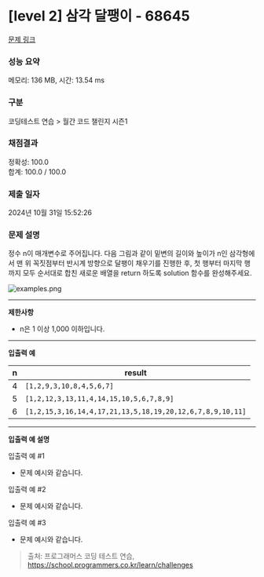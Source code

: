 # \[level 2] 삼각 달팽이 - 68645

[문제 링크](https://school.programmers.co.kr/learn/courses/30/lessons/68645)

### 성능 요약

메모리: 136 MB, 시간: 13.54 ms

### 구분

코딩테스트 연습 > 월간 코드 챌린지 시즌1

### 채점결과

정확성: 100.0\
합계: 100.0 / 100.0

### 제출 일자

2024년 10월 31일 15:52:26

### 문제 설명

정수 n이 매개변수로 주어집니다. 다음 그림과 같이 밑변의 길이와 높이가 n인 삼각형에서 맨 위 꼭짓점부터 반시계 방향으로 달팽이 채우기를 진행한 후, 첫 행부터 마지막 행까지 모두 순서대로 합친 새로운 배열을 return 하도록 solution 함수를 완성해주세요.

![examples.png](https://grepp-programmers.s3.ap-northeast-2.amazonaws.com/files/production/e1e53b93-dcdf-446f-b47f-e8ec1292a5e0/examples.png)

***

**제한사항**

* n은 1 이상 1,000 이하입니다.

***

**입출력 예**

| n | result                                                    |
| - | --------------------------------------------------------- |
| 4 | `[1,2,9,3,10,8,4,5,6,7]`                                  |
| 5 | `[1,2,12,3,13,11,4,14,15,10,5,6,7,8,9]`                   |
| 6 | `[1,2,15,3,16,14,4,17,21,13,5,18,19,20,12,6,7,8,9,10,11]` |

***

**입출력 예 설명**

입출력 예 #1

* 문제 예시와 같습니다.

입출력 예 #2

* 문제 예시와 같습니다.

입출력 예 #3

* 문제 예시와 같습니다.

> 출처: 프로그래머스 코딩 테스트 연습, https://school.programmers.co.kr/learn/challenges
